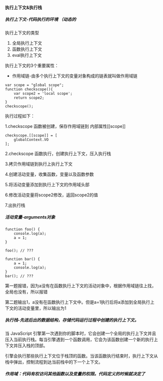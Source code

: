 #### 执行上下文&执行栈

##### 执行上下文-代码执行的环境 （动态的

执行上下文的类型

1. 全局执行上下文
2. 函数执行上下文
3. eval执行上下文

执行上下文的3个重要属性：

* 作用域链-由多个执行上下文的变量对象构成的链表就叫做作用域链

```
var scope = "global scope";
function checkscope(){
    var scope2 = 'local scope';
    return scope2;
}
checkscope();
```

执行过程如下：

1.checkscope 函数被创建，保存作用域链到 内部属性\[\[scope\]\]

```
checkscope.[[scope]] = [
    globalContext.VO
];
```

2.checkscope 函数执行，创建执行上下文，压入执行栈

3.拷贝作用域链到执行上执行上下文

4.创建活动变量，收集函数，变量以及函数参数

5.将活动变量添加到执行上下文的作用域头部

 6.修改活动变量将scope2修改，返回scope2的值

 7.出执行栈

##### 活动变量-arguments对象

```
function foo() {
    console.log(a);
    a = 1;
}

foo(); // ???

function bar() {
    a = 1;
    console.log(a);
}
bar(); // ???
```

第一题报错，因为a没有在函数执行上下文的活动对象中，根据作用域链往上找，全局也没有，所以报错

第二题输出1，a没有在函数执行上下文中。但是a=1执行后将a添加到全局执行上下文的活动变量里，所以输出为1

##### 执行栈-先进后出的数据结构，存储代码运行过程中创建的执行上下文。

当 JavaScript 引擎第一次遇到你的脚本时，它会创建一个全局的执行上下文并且压入当前执行栈。每当引擎遇到一个函数调用，它会为该函数创建一个新的执行上下文并压入栈的顶部。

引擎会执行那些执行上下文位于栈顶的函数。当该函数执行结束时，执行上下文从栈中弹出，控制流程到达当前栈中的下一个上下文。

##### 作用域：代码有权访问其他函数以及变量的权限。代码定义的时候就决定了



